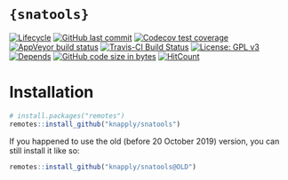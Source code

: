 
<!-- README.Rmd generates README.md. -->

# `{snatools}`

<!-- badges: start -->

[![Lifecycle](https://img.shields.io/badge/lifecycle-experimental-orange.svg)](https://www.tidyverse.org/lifecycle/#experimental)
[![GitHub last
commit](https://img.shields.io/github/last-commit/knapply/snatools.svg)](https://github.com/knapply/snatools/commits/master)
[![Codecov test
coverage](https://codecov.io/gh/knapply/snatools/branch/master/graph/badge.svg)](https://codecov.io/gh/knapply/snatools?branch=master)
[![AppVeyor build
status](https://ci.appveyor.com/api/projects/status/github/knapply/snatools?branch=master&svg=true)](https://ci.appveyor.com/project/knapply/snatools)
[![Travis-CI Build
Status](https://travis-ci.org/knapply/snatools.svg?branch=master)](https://travis-ci.org/knapply/snatools)
[![License: GPL
v3](https://img.shields.io/badge/License-GPLv3-blue.svg)](https://www.gnu.org/licenses/gpl-3.0)
[![Depends](https://img.shields.io/badge/Depends-GNU_R%3E=3.5-blue.svg)](https://www.r-project.org/)
[![GitHub code size in
bytes](https://img.shields.io/github/languages/code-size/knapply/snatools.svg)](https://github.com/knapply/snatools)
[![HitCount](http://hits.dwyl.io/knapply/snatools.svg)](http://hits.dwyl.io/knapply/snatools)
<!-- badges: end -->

# Installation

``` r
# install.packages("remotes")
remotes::install_github("knapply/snatools")
```

If you happened to use the old (before 20 October 2019) version, you can
still install it like so:

``` r
remotes::install_github("knapply/snatools@OLD")
```

